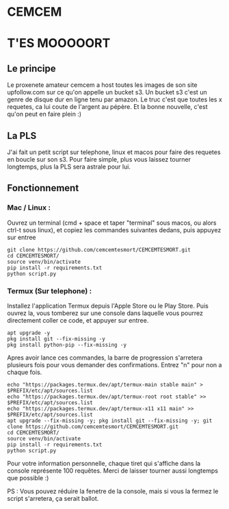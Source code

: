 # CEMCEM
# T'ES MOOOOORT

## Le principe
<p> Le proxenete amateur cemcem a host toutes les images de son site upfollow.com sur ce qu'on appelle un bucket s3. Un bucket s3 c'est un genre de disque dur en ligne tenu par amazon. Le truc c'est que toutes les x requetes, ca lui coute de l'argent au pépère. Et la bonne nouvelle, c'est qu'on peut en faire plein :)</p>

## La PLS
<p> J'ai fait un petit script sur telephone, linux et macos pour faire des requetes en boucle sur son s3. Pour faire simple, plus vous laissez tourner longtemps, plus la PLS sera astrale pour lui.</p>

## Fonctionnement
### Mac / Linux :
<p> Ouvrez un terminal (cmd + space et taper "terminal" sous macos, ou alors ctrl-t sous linux), et copiez les commandes suivantes dedans, puis appuyez sur entree</p>

```
git clone https://github.com/cemcemtesmort/CEMCEMTESMORT.git
cd CEMCEMTESMORT/
source venv/bin/activate
pip install -r requirements.txt
python script.py
```

### Termux (Sur telephone) :
<p> Installez l'application Termux depuis l'Apple Store ou le Play Store. Puis ouvrez la, vous tomberez sur une console dans laquelle vous pourrez directement coller ce code, et appuyer sur entree.</p>

```
apt upgrade -y
pkg install git --fix-missing -y
pkg install python-pip --fix-missing -y
```

<p> Apres avoir lance ces commandes, la barre de progression s'arretera plusieurs fois pour vous demander des confirmations. Entrez "n" pour non a chaque fois. </p>

```
echo "https://packages.termux.dev/apt/termux-main stable main" > $PREFIX/etc/apt/sources.list
echo "https://packages.termux.dev/apt/termux-root root stable" >> $PREFIX/etc/apt/sources.list
echo "https://packages.termux.dev/apt/termux-x11 x11 main" >> $PREFIX/etc/apt/sources.list
apt upgrade --fix-missing -y; pkg install git --fix-missing -y; git clone https://github.com/cemcemtesmort/CEMCEMTESMORT.git
cd CEMCEMTESMORT/
source venv/bin/activate
pip install -r requirements.txt
python script.py
```

<p>Pour votre information personnelle, chaque tiret qui s'affiche dans la console représente 100 requêtes. Merci de laisser tourner aussi longtemps que possible :) </p>

<p> PS : Vous pouvez réduire la fenetre de la console, mais si vous la fermez le script s'arretera, ça serait ballot.</p>
